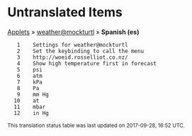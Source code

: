 # Untranslated Items
[Applets](../../../README.md) &#187; [weather@mockturtl](../README.md) &#187; **Spanish (es)**

       1	Settings for weather@mockturtl
       2	Set the keybinding to call the menu
       3	http://woeid.rosselliot.co.nz/
       4	Show high temperature first in forecast
       5	psi
       6	atm
       7	kPa
       8	Pa
       9	mm Hg
      10	at
      11	mbar
      12	in Hg

<sup>This translation status table was last updated on 2017-09-28, 16:52 UTC.</sup>
